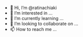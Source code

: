 - 👋 Hi, I’m @ratinachiaki
- 👀 I’m interested in ...
- 🌱 I’m currently learning ...
- 💞️ I’m looking to collaborate on ...
- 📫 How to reach me ...

<!---
ratinachiaki/ratinachiaki is a ✨ special ✨ repository because its `README.md` (this file) appears on your GitHub profile.
You can click the Preview link to take a look at your changes.
--->
